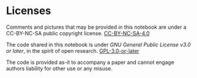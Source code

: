 # Licenses

Comments and pictures that may be provided in this notebook are under a CC-BY-NC-SA public copyright license. [CC-BY-NC-SA-4.0](https://spdx.org/licenses/CC-BY-NC-SA-4.0.html)

The code shared in this notebook is under *GNU General Public License v3.0 or later*, in the spirit of open research. [GPL-3.0-or-later](https://spdx.org/licenses/GPL-3.0-or-later.html)

The code is provided as-it to accompany a paper and cannot engage authors liability for other use or any misuse.
